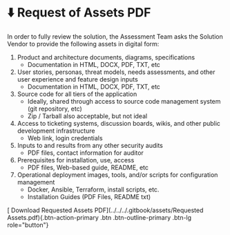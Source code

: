 # ⬇️ Request of Assets PDF

In order to fully review the solution, the Assessment Team asks the Solution Vendor to provide the following assets in digital form:

1. Product and architecture documents, diagrams, specifications
   * Documentation in HTML, DOCX, PDF, TXT, etc
2. User stories, personas, threat models, needs assessments, and other user experience and feature design inputs
   * Documentation in HTML, DOCX, PDF, TXT, etc
3. Source code for all tiers of the application
   * Ideally, shared through access to  source code management system (git repository, etc)
   * Zip / Tarball also acceptable, but not ideal
4. Access to ticketing systems, discussion boards, wikis, and other public development infrastructure
   * Web link, login credentials
5. Inputs to and results from any other security audits
   * PDF files, contact information for auditor
6. Prerequisites for installation, use, access
   * PDF files, Web-based guide, README, etc
7. Operational deployment images, tools, and/or scripts for configuration management
   * Docker, Ansible, Terraform, install scripts, etc.
   * Installation Guides (PDF Files, README txt)




[ <i class="bi bi-cloud-download"></i>
 Download Requested Assets PDF](../../../.gitbook/assets/Requested Assets.pdf){.btn-action-primary .btn .btn-outline-primary .btn-lg role="button"}

